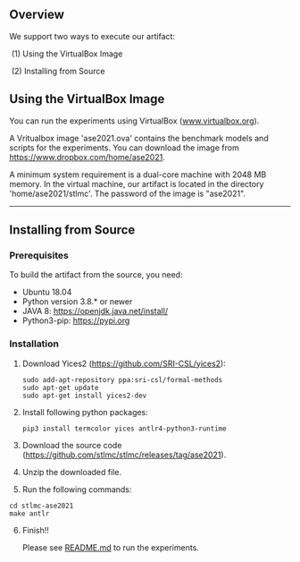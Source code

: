 ## Overview

We support two ways to execute our artifact:

​	(1) Using the VirtualBox Image

​	(2) Installing from Source

## Using the VirtualBox Image

You can run the experiments using VirtualBox (www.virtualbox.org). 

A Vritualbox image 'ase2021.ova' contains the benchmark models and scripts for the experiments. 
You can download the image from https://www.dropbox.com/home/ase2021.

A minimum system requirement is a dual-core machine with 2048 MB memory. In the virtual machine, 
our artifact is located in the directory 'home/ase2021/stlmc'. The password of the image is "ase2021".

---

## Installing from Source

### Prerequisites

To build the artifact from the source, you need:

- Ubuntu 18.04
- Python version 3.8.* or newer
- JAVA 8: https://openjdk.java.net/install/
- Python3-pip: https://pypi.org

### Installation

1. Download Yices2 (https://github.com/SRI-CSL/yices2):

   ~~~
   sudo add-apt-repository ppa:sri-csl/formal-methods
   sudo apt-get update
   sudo apt-get install yices2-dev
   ~~~

2. Install following python packages:

   ~~~
   pip3 install termcolor yices antlr4-python3-runtime
   ~~~

   

3. Download the source code (https://github.com/stlmc/stlmc/releases/tag/ase2021).
4. Unzip the downloaded file.
5. Run the following commands:

~~~
cd stlmc-ase2021
make antlr
~~~

6. Finish!!

   Please see [README.md](README.md#running-the-experiments) to run the experiments. 


